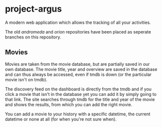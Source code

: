 # project-argus

A modern web application which allows the tracking of all your activities.

The old _andromeda_ and _orion_ repositories have been placed as seperate branches on this repository.

## Movies

Movies are taken from the movie database, but are partially saved in our own database. The movie title, year and overview are saved in the database and can thus always be accessed, even if tmdb is down (or the particular movie isn't on tmdb).

The discovery feed on the dashboard is directly from the tmdb and if you click a movie that isn't in the database yet you can add it by simply going to that link. The site searches through tmdb for the title and year of the movie and shows the results, from which you can add the right movie.

You can add a movie to your history with a specific datetime, the current datetime or none at all (for when you're not sure when).
